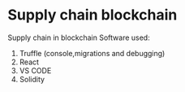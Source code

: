 # Supply chain blockchain
Supply chain in blockchain
Software used:
1) Truffle (console,migrations and debugging)
2) React
3) VS CODE
4) Solidity
